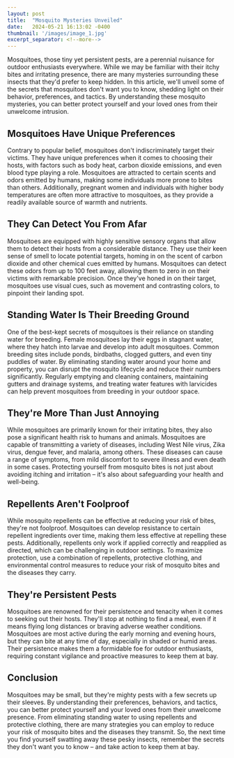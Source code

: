 ```yaml
---
layout: post
title:  "Mosquito Mysteries Unveiled"
date:   2024-05-21 16:13:02 -0400
thumbnail: '/images/image_1.jpg'
excerpt_separator: <!--more-->
---
```

Mosquitoes, those tiny yet persistent pests, are a perennial nuisance for outdoor enthusiasts everywhere. <!--more-->While we may be familiar with their itchy bites and irritating presence, there are many mysteries surrounding these insects that they'd prefer to keep hidden. In this article, we'll unveil some of the secrets that mosquitoes don't want you to know, shedding light on their behavior, preferences, and tactics. By understanding these mosquito mysteries, you can better protect yourself and your loved ones from their unwelcome intrusion.

## Mosquitoes Have Unique Preferences
Contrary to popular belief, mosquitoes don't indiscriminately target their victims. They have unique preferences when it comes to choosing their hosts, with factors such as body heat, carbon dioxide emissions, and even blood type playing a role. Mosquitoes are attracted to certain scents and odors emitted by humans, making some individuals more prone to bites than others. Additionally, pregnant women and individuals with higher body temperatures are often more attractive to mosquitoes, as they provide a readily available source of warmth and nutrients.

## They Can Detect You From Afar
Mosquitoes are equipped with highly sensitive sensory organs that allow them to detect their hosts from a considerable distance. They use their keen sense of smell to locate potential targets, homing in on the scent of carbon dioxide and other chemical cues emitted by humans. Mosquitoes can detect these odors from up to 100 feet away, allowing them to zero in on their victims with remarkable precision. Once they've honed in on their target, mosquitoes use visual cues, such as movement and contrasting colors, to pinpoint their landing spot.

## Standing Water Is Their Breeding Ground
One of the best-kept secrets of mosquitoes is their reliance on standing water for breeding. Female mosquitoes lay their eggs in stagnant water, where they hatch into larvae and develop into adult mosquitoes. Common breeding sites include ponds, birdbaths, clogged gutters, and even tiny puddles of water. By eliminating standing water around your home and property, you can disrupt the mosquito lifecycle and reduce their numbers significantly. Regularly emptying and cleaning containers, maintaining gutters and drainage systems, and treating water features with larvicides can help prevent mosquitoes from breeding in your outdoor space.

## They're More Than Just Annoying
While mosquitoes are primarily known for their irritating bites, they also pose a significant health risk to humans and animals. Mosquitoes are capable of transmitting a variety of diseases, including West Nile virus, Zika virus, dengue fever, and malaria, among others. These diseases can cause a range of symptoms, from mild discomfort to severe illness and even death in some cases. Protecting yourself from mosquito bites is not just about avoiding itching and irritation – it's also about safeguarding your health and well-being.

## Repellents Aren't Foolproof
While mosquito repellents can be effective at reducing your risk of bites, they're not foolproof. Mosquitoes can develop resistance to certain repellent ingredients over time, making them less effective at repelling these pests. Additionally, repellents only work if applied correctly and reapplied as directed, which can be challenging in outdoor settings. To maximize protection, use a combination of repellents, protective clothing, and environmental control measures to reduce your risk of mosquito bites and the diseases they carry.

## They're Persistent Pests
Mosquitoes are renowned for their persistence and tenacity when it comes to seeking out their hosts. They'll stop at nothing to find a meal, even if it means flying long distances or braving adverse weather conditions. Mosquitoes are most active during the early morning and evening hours, but they can bite at any time of day, especially in shaded or humid areas. Their persistence makes them a formidable foe for outdoor enthusiasts, requiring constant vigilance and proactive measures to keep them at bay.

## Conclusion
Mosquitoes may be small, but they're mighty pests with a few secrets up their sleeves. By understanding their preferences, behaviors, and tactics, you can better protect yourself and your loved ones from their unwelcome presence. From eliminating standing water to using repellents and protective clothing, there are many strategies you can employ to reduce your risk of mosquito bites and the diseases they transmit. So, the next time you find yourself swatting away these pesky insects, remember the secrets they don't want you to know – and take action to keep them at bay.

